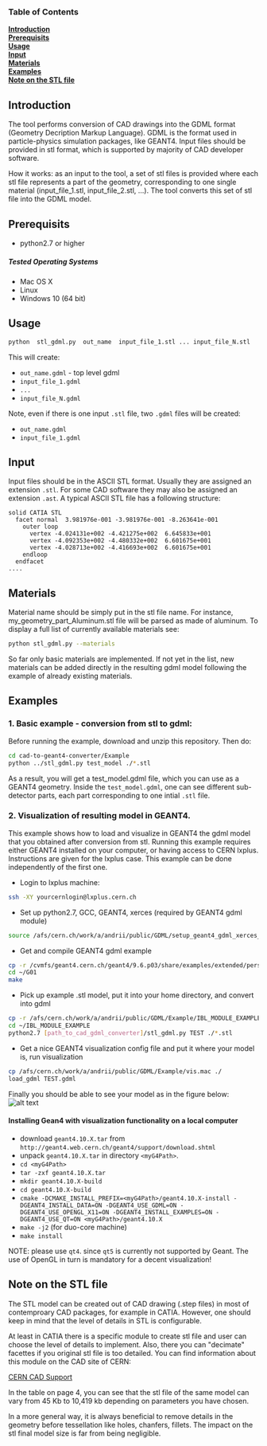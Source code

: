 ### Table of Contents
**[Introduction](#introduction)**  
**[Prerequisits](#prerequisits)**  
**[Usage](#usage)**  
**[Input](#input)**  
**[Materials](#materials)**  
**[Examples](#examples)**  
**[Note on the STL file](#note-on-the-stl-file)**  


## Introduction

The tool performs conversion of CAD drawings into the GDML format (Geometry Decription Markup Language). GDML is the format used in particle-physics simulation packages, like GEANT4. Input files should be provided in stl format, which is supported by majority of CAD developer software. 

How it works: as an input to the tool, a set of stl files is provided where each stl file represents a part of the geometry, corresponding to one single material (input_file_1.stl, input_file_2.stl, ...). The tool converts this set of stl file into the GDML model.
  


## Prerequisits
 - python2.7 or higher 

##### Tested Operating Systems
 - Mac OS X
 - Linux
 - Windows 10 (64 bit)

## Usage
```bash
python  stl_gdml.py  out_name  input_file_1.stl ... input_file_N.stl
```

This will create:
  - ```out_name.gdml```       - top level gdml
  - ```input_file_1.gdml```   
  - ```...```  
  - ```input_file_N.gdml```
    
Note, even if there is one input ```.stl``` file, two ```.gdml``` files will be created:
  - ```out_name.gdml``` 
  - ```input_file_1.gdml```  
  
## Input 
Input files should be in the ASCII STL format. Usually they are assigned an extension ```.stl```. For some CAD software they may also be assigned an extension ```.ast```. A typical ASCII STL file has a following structure:

```
solid CATIA STL
  facet normal  3.981976e-001 -3.981976e-001 -8.263641e-001
    outer loop
      vertex -4.024131e+002 -4.421275e+002  6.645833e+001
      vertex -4.092353e+002 -4.480332e+002  6.601675e+001
      vertex -4.028713e+002 -4.416693e+002  6.601675e+001
    endloop
  endfacet
....

```
  
## Materials

Material name should be simply put in the stl file name. For instance, my_geometry_part_Aluminum.stl file will be parsed as made of aluminum. To display a full list of currently available materials see:
```bash
python stl_gdml.py --materials 
```
So far only basic materials are implemented. If not yet in the list, new materials can be added directly in the resulting gdml model following the example of already existing materials.


## Examples

### 1. Basic example - conversion from stl to gdml: 
Before running the example, download and unzip this repository. Then do:
```bash
cd cad-to-geant4-converter/Example
python ../stl_gdml.py test_model ./*.stl 
```

As a result, you will get a test_model.gdml file, which you can use as a GEANT4 geometry. Inside the ```test_model.gdml```, one can see different sub-detector parts, each part corresponding to one intial ```.stl``` file.

### 2. Visualization of resulting model in GEANT4. 

This example shows how to load and visualize in GEANT4 the gdml model that you obtained after conversion from stl. Running this example requires either GEANT4 installed on your computer, or having access to CERN lxplus. Instructions are given for the lxplus case. This example can be done independently of the first one.

 - Login to lxplus machine:
 ```bash
 ssh -XY yourcernlogin@lxplus.cern.ch
 ```
 
 - Set up python2.7, GCC, GEANT4, xerces (required by GEANT4 gdml module) 
 ```bash
 source /afs/cern.ch/work/a/andrii/public/GDML/setup_geant4_gdml_xerces_cvmfs.sh
 ```
 
 - Get and compile GEANT4 gdml example
 ```bash
 cp -r /cvmfs/geant4.cern.ch/geant4/9.6.p03/share/examples/extended/persistency/gdml/G01 ~/
 cd ~/G01
 make
 ```
 
 - Pick up example .stl model, put it into your home directory, and convert into gdml
 ```bash
 cp -r /afs/cern.ch/work/a/andrii/public/GDML/Example/IBL_MODULE_EXAMPLE ~/
 cd ~/IBL_MODULE_EXAMPLE
 python2.7 [path_to_cad_gdml_converter]/stl_gdml.py TEST ./*.stl
 ```
 
 - Get a nice GEANT4 visualization config file and put it where your model is, run visualization
 ```bash
 cp /afs/cern.ch/work/a/andrii/public/GDML/Example/vis.mac ./
 load_gdml TEST.gdml 
 ```
Finally you should be able to see your model as in the figure below:
![alt text](https://github.com/tihonav/cad-to-geant4-converter/blob/master/Data/VisualizationExample.png "Logo Title Text 1")

#### Installing Gean4 with visualization functionality on a local computer
  - download ```geant4.10.X.tar``` from ```http://geant4.web.cern.ch/geant4/support/download.shtml```
  - unpack ```geant4.10.X.tar``` in directory ```<myG4Path>```.
  - ```cd <myG4Path>```
  - ```tar -zxf geant4.10.X.tar```
  - ```mkdir geant4.10.X-build```
  - ```cd geant4.10.X-build```
  - ```cmake -DCMAKE_INSTALL_PREFIX=<myG4Path>/geant4.10.X-install -DGEANT4_INSTALL_DATA=ON -DGEANT4_USE_GDML=ON -DGEANT4_USE_OPENGL_X11=ON -DGEANT4_INSTALL_EXAMPLES=ON -DGEANT4_USE_QT=ON <myG4Path>/geant4.10.X ```
  - ```make -j2``` (for duo-core machine)
  - ```make install```

NOTE: please use ```qt4```. since ```qt5``` is currently not supported by Geant. The use of OpenGL in turn is mandatory  for a decent visualization!


## Note on the STL file

The STL model can be created out of CAD drawing (.step files) in most of contemproary CAD packages, for example in CATIA. However, one should keep in mind that the level of details in STL is configurable.

At least in CATIA there is a specific module to create stl file and user can choose the level of details to implement. Also, there you can "decimate" facettes if you original stl file is too detailed. You can find information about this module on the CAD site of CERN:

[CERN CAD Support](https://edms.cern.ch/ui/file/1519241/Last_released/1519241.pdf) 


In the table on page 4, you can see that the stl file of the same model can vary from 45 Kb to 10,419 kb depending on parameters you have chosen.
 
In a more general way, it is always beneficial to remove details in the geometry before tessellation like holes, chanfers, fillets. The impact on the stl final model size is far from being negligible.
